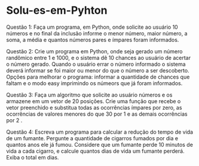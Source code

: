 # Solu-es-em-Pyhton

Questão 1: 
Faça um programa, em Python, onde solicite ao usuário 10 números e no final da inclusão informe o menor número,  maior número, a soma, a média e quantos números pares e ímpares foram informados. 

Questão 2: 
              Crie um programa em Python, onde seja gerado um número randômico entre 1 e 1000, e o sistema dê 10 chances ao usuário de acertar o número gerado. Quando  o usuário errar o número informado o sistema deverá informar se foi maior ou menor do que o número a ser descoberto. Opções para melhorar o  programa: informar a quantidade de chances que faltam e o modo easy imprimindo os númeors que já foram informados.

Questão 3: 
	Faça um algoritmo que solicite ao usuário números e os armazene em um vetor de 20 posições. Crie uma função que recebe o vetor preenchido e substitua todas as ocorrências ímpares por zero, as ocorrências de valores menores do que 30 por 1 e as demais ocorrências por 2 .

Questão 4: 
Escreva um programa para calcular a redução do tempo de vida de um fumante. Pergunte a quantidade de cigarros fumados por dia e quantos anos ele já fumou. Considere que um fumante perde 10 minutos de vida a cada cigarro, e calcule quantos dias de vida um fumante perderá. Exiba o total em dias.     
